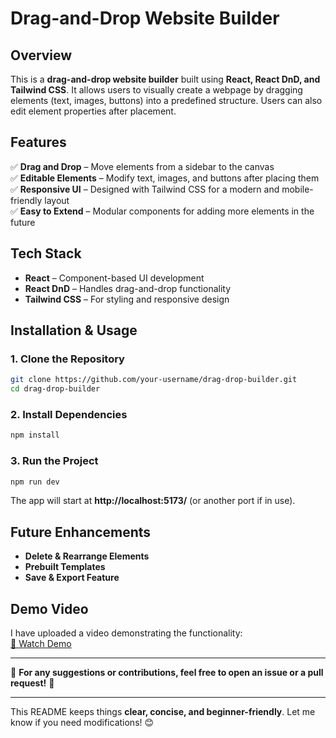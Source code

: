 # **Drag-and-Drop Website Builder**  

## **Overview**  
This is a **drag-and-drop website builder** built using **React, React DnD, and Tailwind CSS**. It allows users to visually create a webpage by dragging elements (text, images, buttons) into a predefined structure. Users can also edit element properties after placement.  

## **Features**  
✅ **Drag and Drop** – Move elements from a sidebar to the canvas  
✅ **Editable Elements** – Modify text, images, and buttons after placing them  
✅ **Responsive UI** – Designed with Tailwind CSS for a modern and mobile-friendly layout  
✅ **Easy to Extend** – Modular components for adding more elements in the future  

## **Tech Stack**  
- **React** – Component-based UI development  
- **React DnD** – Handles drag-and-drop functionality  
- **Tailwind CSS** – For styling and responsive design  

## **Installation & Usage**  

### **1. Clone the Repository**  
```sh
git clone https://github.com/your-username/drag-drop-builder.git
cd drag-drop-builder
```

### **2. Install Dependencies**  
```sh
npm install
```

### **3. Run the Project**  
```sh
npm run dev
```
The app will start at **http://localhost:5173/** (or another port if in use).  

## **Future Enhancements**  
- **Delete & Rearrange Elements**  
- **Prebuilt Templates**  
- **Save & Export Feature**  

## **Demo Video**  
I have uploaded a video demonstrating the functionality:  
[🎥 Watch Demo](https://drive.google.com/file/d/1FF_Wm94gOF8nqXKmKvHEYAHB_doqdCH3/view?usp=drive_link)  

---

📩 **For any suggestions or contributions, feel free to open an issue or a pull request!** 🚀  

---

This README keeps things **clear, concise, and beginner-friendly**. Let me know if you need modifications! 😊

